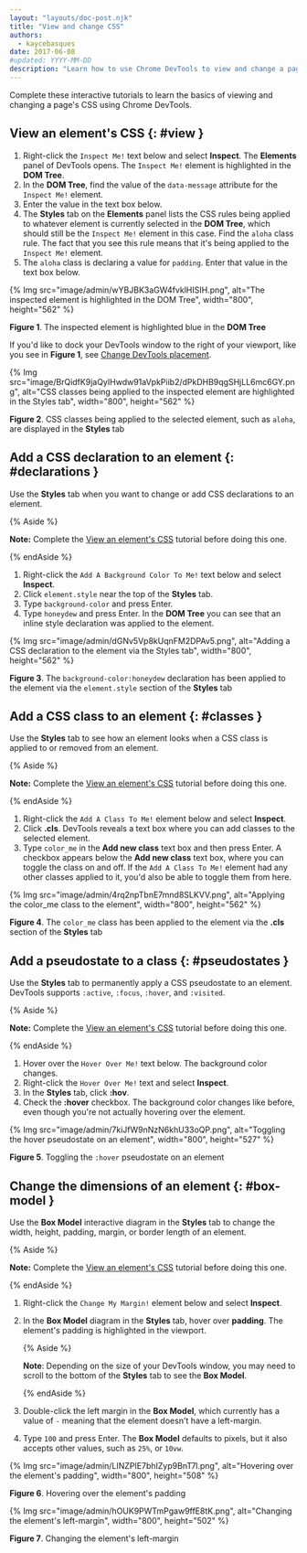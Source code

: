 ```yaml
---
layout: "layouts/doc-post.njk"
title: "View and change CSS"
authors:
  - kaycebasques
date: 2017-06-08
#updated: YYYY-MM-DD
description: "Learn how to use Chrome DevTools to view and change a page&#39;s CSS."
---
```


Complete these interactive tutorials to learn the basics of viewing and changing a page's CSS using
Chrome DevTools.

## View an element's CSS {: #view }

1.  Right-click the `Inspect Me!` text below and select **Inspect**. The **Elements** panel of
    DevTools opens. The `Inspect Me!` element is highlighted in the **DOM Tree**.
2.  In the **DOM Tree**, find the value of the `data-message` attribute for the `Inspect Me!`
    element.
3.  Enter the value in the text box below.
4.  The **Styles** tab on the **Elements** panel lists the CSS rules being applied to whatever
    element is currently selected in the **DOM Tree**, which should still be the `Inspect Me!`
    element in this case. Find the `aloha` class rule. The fact that you see this rule means that
    it's being applied to the `Inspect Me!` element.
5.  The `aloha` class is declaring a value for `padding`. Enter that value in the text box below.

{% Img src="image/admin/wYBJBK3aGW4fvklHISIH.png", alt="The inspected element is highlighted in the DOM Tree", width="800", height="562" %}

**Figure 1**. The inspected element is highlighted blue in the **DOM Tree**

If you'd like to dock your DevTools window to the right of your viewport, like you see in **Figure
1**, see [Change DevTools placement][1].

{% Img src="image/BrQidfK9jaQyIHwdw91aVpkPiib2/dPkDHB9qgSHjLL6mc6GY.png", alt="CSS classes being applied to the inspected element are highlighted in the Styles tab", width="800", height="562" %}

**Figure 2**. CSS classes being applied to the selected element, such as `aloha`, are displayed in
the **Styles** tab

## Add a CSS declaration to an element {: #declarations }

Use the **Styles** tab when you want to change or add CSS declarations to an element.

{% Aside %}

**Note:** Complete the [View an element's CSS][2] tutorial before doing this one.

{% endAside %}

1.  Right-click the `Add A Background Color To Me!` text below and select **Inspect**.
2.  Click `element.style` near the top of the **Styles** tab.
3.  Type `background-color` and press Enter.
4.  Type `honeydew` and press Enter. In the **DOM Tree** you can see that an inline style
    declaration was applied to the element.

{% Img src="image/admin/dGNv5Vp8kUqnFM2DPAv5.png", alt="Adding a CSS declaration to the element via the Styles tab", width="800", height="562" %}

**Figure 3**. The `background-color:honeydew` declaration has been applied to the element via the
`element.style` section of the **Styles** tab

## Add a CSS class to an element {: #classes }

Use the **Styles** tab to see how an element looks when a CSS class is applied to or removed from an
element.

{% Aside %}

**Note:** Complete the [View an element's CSS][3] tutorial before doing this one.

{% endAside %}

1.  Right-click the `Add A Class To Me!` element below and select **Inspect**.
2.  Click **.cls**. DevTools reveals a text box where you can add classes to the selected element.
3.  Type `color_me` in the **Add new class** text box and then press Enter. A checkbox appears below
    the **Add new class** text box, where you can toggle the class on and off. If the
    `Add A Class To Me!` element had any other classes applied to it, you'd also be able to toggle
    them from here.

{% Img src="image/admin/4rq2npTbnE7mnd8SLKVV.png", alt="Applying the color_me class to the element", width="800", height="562" %}

**Figure 4**. The `color_me` class has been applied to the element via the **.cls** section of the
**Styles** tab

## Add a pseudostate to a class {: #pseudostates }

Use the **Styles** tab to permanently apply a CSS pseudostate to an element. DevTools supports
`:active`, `:focus`, `:hover`, and `:visited`.

{% Aside %}

**Note:** Complete the [View an element's CSS][4] tutorial before doing this one.

{% endAside %}

1.  Hover over the `Hover Over Me!` text below. The background color changes.
2.  Right-click the `Hover Over Me!` text and select **Inspect**.
3.  In the **Styles** tab, click **:hov**.
4.  Check the **:hover** checkbox. The background color changes like before, even though you're not
    actually hovering over the element.

{% Img src="image/admin/7kiJfW9nNzN6khU33oQP.png", alt="Toggling the hover pseudostate on an element", width="800", height="527" %}

**Figure 5**. Toggling the `:hover` pseudostate on an element

## Change the dimensions of an element {: #box-model }

Use the **Box Model** interactive diagram in the **Styles** tab to change the width, height,
padding, margin, or border length of an element.

{% Aside %}

**Note:** Complete the [View an element's CSS][5] tutorial before doing this one.

{% endAside %}

1.  Right-click the `Change My Margin!` element below and select **Inspect**.
2.  In the **Box Model** diagram in the **Styles** tab, hover over **padding**. The element's
    padding is highlighted in the viewport.

    {% Aside %}

    **Note**: Depending on the size of your DevTools window, you may need to scroll to the bottom of
    the **Styles** tab to see the **Box Model**.

    {% endAside %}

3.  Double-click the left margin in the **Box Model**, which currently has a value of `-` meaning
    that the element doesn't have a left-margin.
4.  Type `100` and press Enter. The **Box Model** defaults to pixels, but it also accepts other
    values, such as `25%`, or `10vw`.

{% Img src="image/admin/LINZPIE7bhIZyp9BnT7l.png", alt="Hovering over the element's padding", width="800", height="508" %}

**Figure 6**. Hovering over the element's padding

{% Img src="image/admin/hOUK9PWTmPgaw9ffE8tK.png", alt="Changing the element's left-margin", width="800", height="502" %}

**Figure 7**. Changing the element's left-margin

[1]: /docs/devtools/customize/#placement
[2]: #view
[3]: #view
[4]: #view
[5]: #view
